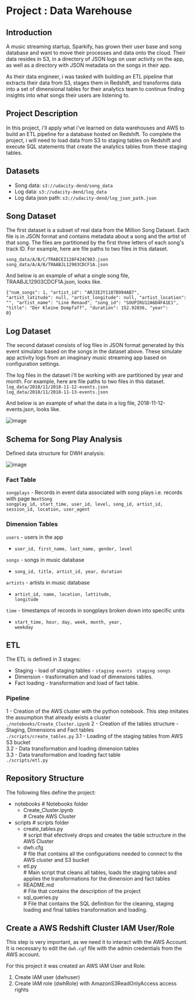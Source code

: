 # Project : Data Warehouse

## Introduction
A music streaming startup, Sparkify, has grown their user base and song database and want to move their processes and data onto the cloud. Their data resides in S3, in a directory of JSON logs on user activity on the app, as well as a directory with JSON metadata on the songs in their app.

As their data engineer, i was tasked with building an ETL pipeline that extracts their data from S3, stages them in Redshift, and transforms data into a set of dimensional tables for their analytics team to continue finding insights into what songs their users are listening to. 

## Project Description
In this project, i'll apply what i've learned on data warehouses and AWS to build an ETL pipeline for a database hosted on Redshift. To complete the project, i will need to load data from S3 to staging tables on Redshift and execute SQL statements that create the analytics tables from these staging tables.

## Datasets
* Song data: <code>s3://udacity-dend/song_data</code>
* Log data: <code>s3://udacity-dend/log_data</code>
* Log data json path: <code>s3://udacity-dend/log_json_path.json</code>

## Song Dataset
The first dataset is a subset of real data from the Million Song Dataset. Each file is in JSON format and contains metadata about a song and the artist of that song. The files are partitioned by the first three letters of each song's track ID. For example, here are file paths to two files in this dataset.

<code>song_data/A/B/C/TRABCEI128F424C983.json</code></br>
<code>song_data/A/A/B/TRAABJL12903CDCF1A.json</code>

And below is an example of what a single song file, TRAABJL12903CDCF1A.json, looks like.

<code>{"num_songs": 1, "artist_id": "ARJIE2Y1187B994AB7", "artist_latitude": null, "artist_longitude": null, "artist_location": "", "artist_name": "Line Renaud", "song_id": "SOUPIRU12A6D4FA1E1", "title": "Der Kleine Dompfaff", "duration": 152.92036, "year": 0}</code>

## Log Dataset
The second dataset consists of log files in JSON format generated by this event simulator based on the songs in the dataset above. These simulate app activity logs from an imaginary music streaming app based on configuration settings.

The log files in the dataset i'll be working with are partitioned by year and month. For example, here are file paths to two files in this dataset.
<code>log_data/2018/11/2018-11-12-events.json</code></br>
<code>log_data/2018/11/2018-11-13-events.json</code>

And below is an example of what the data in a log file, 2018-11-12-events.json, looks like.

![image](https://user-images.githubusercontent.com/24605851/198902466-22cabcd9-2b88-4ea4-bbc0-e47a4cb11564.png)

## Schema for Song Play Analysis
Defined data structure for DWH analysis:

![image](https://user-images.githubusercontent.com/24605851/198902913-ac0d5a59-1438-4824-884c-92e73cc24bf5.png)

### Fact Table
<code>songplays</code> - Records in event data associated with song plays i.e. records with page <code>NextSong</code></br>
<code>songplay_id, start_time, user_id, level, song_id, artist_id, session_id, location, user_agent</code>

### Dimension Tables
<code>users</code> - users in the app</br>
* <code>user_id, first_name, last_name, gender, level</code></br>

<code>songs</code> - songs in music database</br>
* <code>song_id, title, artist_id, year, duration</code></br>

<code>artists</code> - artists in music database</br>
* <code>artist_id, name, location, lattitude, longitude</code></br>

<code>time</code> - timestamps of records in songplays broken down into specific units</br>
* <code>start_time, hour, day, week, month, year, weekday</code></br>

## ETL
The ETL is defined in 3 stages:
* Staging      - load of staging tables - <code>staging events</code> &nbsp; <code>staging songs</code>
* Dimension    - trasformation and load of dimensions tables.
* Fact loading - transformation and load of fact table.

### Pipeline
   1 - Creation of the AWS cluster with the python notebook. This step imitates the assumption that already exists a cluster</br>
   <code>./notebooks/Create_Cluster.ipynb</code>
   2 - Creation of the tables structure - Staging, Dimensions and Fact tables </br>
   <code>./scripts/create_tables.py</code>
   3.1 - Loading of the staging tables from AWS S3 bucket</br>
   3.2 - Data transformation and loading dimension tables</br>
   3.3 - Data transformation and loading fact table</br>
   <code>./scripts/etl.py</code>

## Repository Structure
The following files define the project: </br>
<ul>
  <li>notebooks                        # Notebooks folder
    <ul>
      <li>Create_Cluster.ipynb</li>    # Create AWS Cluster
    </ul>
  </li>
  <li>scripts                          # scripts folder
    <ul>
      <li>create_tables.py</li>        # script that efectively drops and creates the table sctructure in the AWS Cluster
      <li>dwh.cfg</li>                 # file that contains all the configurations needed to connect to the AWS cluster and S3 bucket
      <li>etl.py</li>                  # Main script that cleans all tables, loads the  staging tables and applies the transformations for the dimension and fact tables
       <li>README.md</li>              # File that contains the description of the project
       <li>sql_queries.py</li>         # File that contains the SQL definition for the cleaning, staging loading and final tables transformation and loading.
    </ul>
  </li>
</ul>

## Create a AWS Redshift Cluster IAM User/Role

This step is very important, as we need it to interact with the AWS Account. 
It is necessary to edit the <code>dwh.cgf</code> file with the admin credentials from the AWS account.

For this project it was created an AWS IAM User and Role:
1. Create IAM user (dwhuser)
2. Create IAM role (dwhRole) with AmazonS3ReadOnlyAccess access rights

